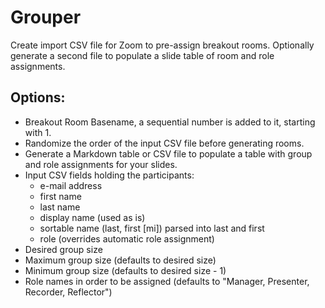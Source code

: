 # Grouper
Create import CSV file for Zoom to pre-assign breakout rooms. Optionally generate a second file to populate a slide table of room and role assignments.

## Options:
* Breakout Room Basename, a sequential number is added to it, starting with 1.
* Randomize the order of the input CSV file before generating rooms.
* Generate a Markdown table or CSV file to populate a table with group and role assignments for your slides.
* Input CSV fields holding the participants:
  - e-mail address
  - first name
  - last name
  - display name (used as is)
  - sortable name (last, first [mi]) parsed into last and first
  - role (overrides automatic role assignment)
* Desired group size
* Maximum group size (defaults to desired size)
* Minimum group size (defaults to desired size - 1)
* Role names in order to be assigned (defaults to "Manager, Presenter, Recorder, Reflector")
